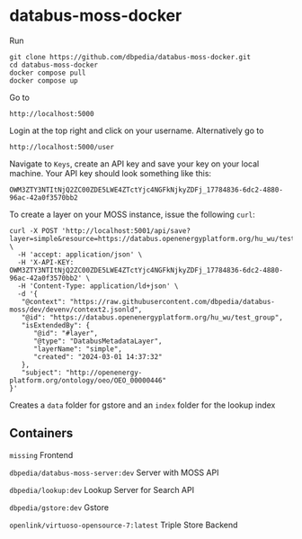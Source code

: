 # databus-moss-docker

Run

```
git clone https://github.com/dbpedia/databus-moss-docker.git
cd databus-moss-docker
docker compose pull
docker compose up
```

Go to 
```
http://localhost:5000
```

Login at the top right and click on your username. Alternatively go to
```
http://localhost:5000/user
```

Navigate to `Keys`, create an API key and save your key on your local machine. Your API key should look something like this:
```
OWM3ZTY3NTItNjQ2ZC00ZDE5LWE4ZTctYjc4NGFkNjkyZDFj_17784836-6dc2-4880-96ac-42a0f3570bb2
```


To create a layer on your MOSS instance, issue the following `curl`:
```
curl -X POST 'http://localhost:5001/api/save?layer=simple&resource=https://databus.openenergyplatform.org/hu_wu/test_group' \
  -H 'accept: application/json' \
  -H 'X-API-KEY: OWM3ZTY3NTItNjQ2ZC00ZDE5LWE4ZTctYjc4NGFkNjkyZDFj_17784836-6dc2-4880-96ac-42a0f3570bb2' \
  -H 'Content-Type: application/ld+json' \
  -d '{
   "@context": "https://raw.githubusercontent.com/dbpedia/databus-moss/dev/devenv/context2.jsonld",
   "@id": "https://databus.openenergyplatform.org/hu_wu/test_group",
   "isExtendedBy": {
      "@id": "#layer",
      "@type": "DatabusMetadataLayer",
      "layerName": "simple",
      "created": "2024-03-01 14:37:32"
   },
   "subject": "http://openenergy-platform.org/ontology/oeo/OEO_00000446"
}'
```

Creates a `data` folder for gstore and an `index` folder for the lookup index


## Containers

`missing`
Frontend

`dbpedia/databus-moss-server:dev` 
Server with MOSS API

`dbpedia/lookup:dev`
Lookup Server for Search API

`dbpedia/gstore:dev`
Gstore

`openlink/virtuoso-opensource-7:latest`
Triple Store Backend
